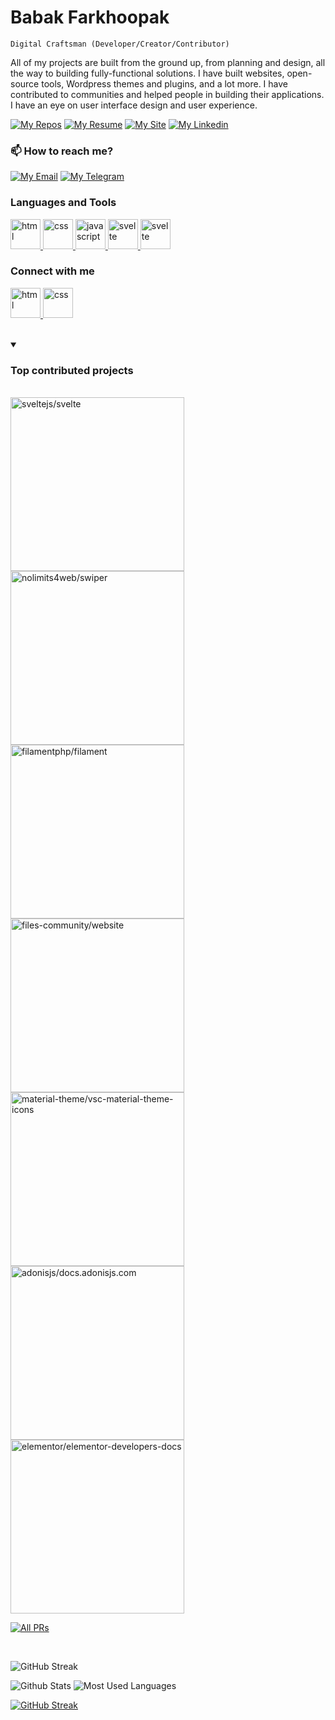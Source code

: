 # Babak Farkhoopak

`Digital Craftsman (Developer/Creator/Contributor)`

All of my projects are built from the ground up, from planning and design, all the way to building fully-functional solutions. I have built websites, open-source tools, Wordpress themes and plugins, and a lot more. I have contributed to communities and helped people in building their applications. I have an eye on user interface design and user experience.

[![My Repos][repos_badge]][repos_url]
[![My Resume][resume_badge]][resume_url]
[![My Site][site_badge]][site_url]
[![My Linkedin][linkedin_badge]][linkedin_url]

### 📫 How to reach me?

[![My Email][email_badge]][email_url]
[![My Telegram][telegram_badge]][telegram_url]

<h3>Languages and Tools</h3>

<p>
	<a href="https://developer.mozilla.org/en-us/docs/web/html" target="_blank" rel="noreferrer">
		<img src="https://github-profile-assets.vercel.app/html.svg" alt="html" width="48" height="48">
	</a>
	<a href="https://developer.mozilla.org/en-us/docs/web/css" target="_blank" rel="noreferrer">
		<img src="https://github-profile-assets.vercel.app/css.svg" alt="css" width="48" height="48">
	</a>
	<a href="https://developer.mozilla.org/en-us/docs/web/javascript" target="_blank" rel="noreferrer">
		<img src="https://github-profile-assets.vercel.app/javascript.svg" alt="javascript" width="48" height="48">
	</a>
	<a href="https://svelte.dev" target="_blank" rel="noreferrer">
		<img src="https://github-profile-assets.vercel.app/svelte.svg" alt="svelte" width="48" height="48">
	</a>
	<a href="https://tailwindcss.com" target="_blank" rel="noreferrer">
		<img src="https://github-profile-assets.vercel.app/tailwindcss.svg" alt="svelte" width="48" height="48">
	</a>
</p>

<h3>Connect with me</h3>

<p>
	<a href="https://linkedin.com/in/babakfp" target="_blank" rel="noreferrer">
		<img src="https://github-profile-assets.vercel.app/linkedin.svg" alt="html" width="48" height="48">
	</a>
	<a href="https://dribbble.com/babakfp" target="_blank" rel="noreferrer">
		<img src="https://github-profile-assets.vercel.app/dribbble.svg" alt="css" width="48" height="48">
	</a>
</p>

<br>

<details open>
	<summary><h3>Top contributed projects</h3></summary>
	<p>
		<br>
		<a href="https://github.com/sveltejs/svelte">
			<img width="278" src="https://denvercoder1-github-readme-stats.vercel.app/api/pin/?username=sveltejs&repo=svelte&theme=dracula&hide_border=true&show_icons=false&show_description=false" alt="sveltejs/svelte">
		</a>
		<a href="https://github.com/nolimits4web/swiper">
			<img width="278" src="https://denvercoder1-github-readme-stats.vercel.app/api/pin/?username=nolimits4web&repo=swiper&theme=dracula&hide_border=true&show_icons=false&show_description=false" alt="nolimits4web/swiper">
		</a>
		<a href="https://github.com/filamentphp/filament">
			<img width="278" src="https://denvercoder1-github-readme-stats.vercel.app/api/pin/?username=filamentphp&repo=filament&theme=dracula&hide_border=true&show_icons=false&show_description=false" alt="filamentphp/filament">
		</a>
		<a href="https://github.com/files-community/website">
			<img width="278" src="https://denvercoder1-github-readme-stats.vercel.app/api/pin/?username=files-community&repo=website&theme=dracula&hide_border=true&show_icons=false&show_description=false" alt="files-community/website">
		</a>
		<a href="https://github.com/material-theme/vsc-material-theme-icons">
			<img width="278" src="https://denvercoder1-github-readme-stats.vercel.app/api/pin/?username=material-theme&repo=vsc-material-theme-icons&theme=dracula&hide_border=true&show_icons=false&show_description=false" alt="material-theme/vsc-material-theme-icons">
		</a>
		<a href="https://github.com/adonisjs/docs.adonisjs.com">
			<img width="278" src="https://denvercoder1-github-readme-stats.vercel.app/api/pin/?username=adonisjs&repo=docs.adonisjs.com&theme=dracula&hide_border=true&show_icons=false&show_description=false" alt="adonisjs/docs.adonisjs.com">
		</a>
		<a href="https://github.com/elementor/elementor-developers-docs">
			<img width="278" src="https://denvercoder1-github-readme-stats.vercel.app/api/pin/?username=elementor&repo=elementor-developers-docs&theme=dracula&hide_border=true&show_icons=false&show_description=false" alt="elementor/elementor-developers-docs">
		</a>
	</p>
	<p>
		<a href="https://github.com/pulls?q=is%3Apr+author%3Ababakfp+archived%3Afalse+is%3Aclosed+is%3Amerged">
			<img alt="All PRs" title="All PRs" src="https://custom-icon-badges.demolab.com/badge/-Click%20Here%20to%20see%20All-282A36?style=for-the-badge&logoColor=white">
		</a>
	</p>
</details>

<br>

<p>
	<img alt="GitHub Streak" src="https://streak-stats.demolab.com?user=babakfp&theme=dracula&hide_border=true&border_radius=6">
</p>

<p>
	<img alt="Github Stats" src="https://github-readme-stats.vercel.app/api?username=babakfp&show_icons=false&theme=dracula&hide_title=true&border_radius=6&hide_border=true">
	<img alt="Most Used Languages" src="https://github-readme-stats.vercel.app/api/top-langs?username=babakfp&show_icons=true&locale=en&layout=compact&theme=dracula&border_radius=6&hide_border=true">
</p>

[![GitHub Streak](https://github-readme-activity-graph.cyclic.app/graph/?username=babakfp&bg_color=1F222E&color=F8D866&line=e5668b&point=fff&hide_border=true)](#)

<!-- Variables -->

[resume_url]: https://drive.google.com/file/d/13spi2_GX4NDnSqRACQEyJmqtP1YXZHuU/view?usp=sharing
[resume_badge]: https://custom-icon-badges.demolab.com/badge/-My%20Resume-teal?style=for-the-badge&logoColor=white&logo=file

[site_url]: http://babakfp.ir
[site_badge]: https://custom-icon-badges.demolab.com/badge/-My%20Site-f25278?style=for-the-badge&logoColor=white&logo=browser

[repos_url]: https://github.com/babakfp?tab=repositories&q=&type=public&language=&sort=stargazers
[repos_badge]: https://custom-icon-badges.demolab.com/badge/-My%20Repos-blue?style=for-the-badge&logoColor=white&logo=repo

[linkedin_url]: https://www.linkedin.com/in/babakfp
[linkedin_badge]: https://custom-icon-badges.demolab.com/badge/-My%20Linkedin-0a66c2?style=for-the-badge&logoColor=white&logo=linkedin

[email_url]: mailto:babak.bxf@gmail.com
[email_badge]: https://custom-icon-badges.demolab.com/badge/-My%20Email:%20babak.bxf@gmail.com-ea4335?style=for-the-badge&logoColor=white&logo=mail

[telegram_url]: https://t.me/babakfp
[telegram_badge]: https://custom-icon-badges.demolab.com/badge/-My%20Telegram:%20@babakfp-0088cc?style=for-the-badge&logoColor=white&logo=telegram

